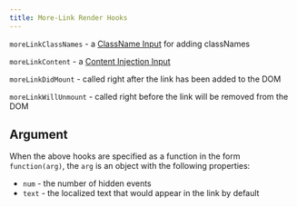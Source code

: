 ```yaml
---
title: More-Link Render Hooks
---
```



`moreLinkClassNames` - a [ClassName Input](classname-input) for adding classNames

`moreLinkContent` - a [Content Injection Input](content-injection)

`moreLinkDidMount` - called right after the link has been added to the DOM

`moreLinkWillUnmount` - called right before the link will be removed from the DOM


## Argument

When the above hooks are specified as a function in the form `function(arg)`, the `arg` is an object with the following properties:

- `num` - the number of hidden events
- `text` - the localized text that would appear in the link by default
